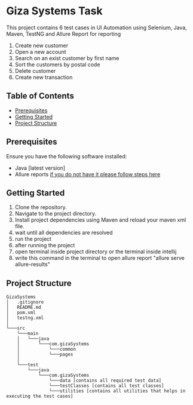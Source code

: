 # Giza Systems Task

This project contains 6 test cases in UI Automation using Selenium, Java, Maven, TestNG and Allure Report for reporting
1. Create new customer
2. Open a new account
3. Search on an exist customer by first name
4. Sort the customers by postal code
5. Delete customer
6. Create new transaction

## Table of Contents

- [Prerequisites](#prerequisites)
- [Getting Started](#getting-started)
- [Project Structure](#project-structure)


## Prerequisites

Ensure you have the following software installed:

- Java [latest version]
- Allure reports [if you do not have it please follow steps here](https://allurereport.org/docs/gettingstarted-installation/)

## Getting Started

1. Clone the repository.
2. Navigate to the project directory.
3. Install project dependencies using Maven and reload your maven xml file.
4. wait until all dependencies are resolved
5. run the project
6. after running the project
7. open terminal inside project directory or the terminal inside intellij
8. write this command in the terminal to open allure report "allure serve allure-results"

## Project Structure

```plaintext
GizaSystems
│   .gitignore
│   README.md
│   pom.xml
│   testng.xml
│
└───src
    └───main
    │   └───java
    │       └───com.gizaSystems
    │           └───common
    │           └───pages
    │
    └───test
        └───java
            └───com.gizaSystems
                └───data [contains all required test data]
                └───testClasses [contains all test classes]
                └───utilities [contains all utilities that helps in executing the test cases]
